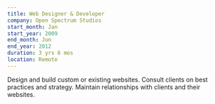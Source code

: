 ```yaml
---
title: Web Designer & Developer
company: Open Spectrum Studios
start_month: Jan
start_year: 2009
end_month: Jun
end_year: 2012
duration: 3 yrs 6 mos
location: Remote
---
```

Design and build custom or existing websites. Consult clients on best practices and strategy. Maintain relationships with clients and their websites.
